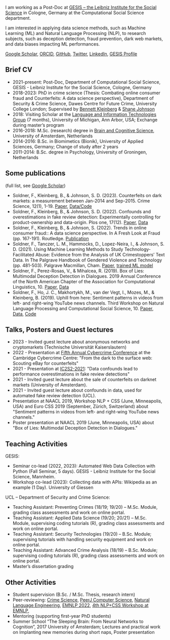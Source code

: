 
I am working as a Post-Doc at [GESIS – the Leibniz Institute for the Social Science](https://www.gesis.org/home) in Cologne, Germany at the Computational Social Science department. 

I am interested in applying data science methods, such as Machine Learning (ML) and Natural Language Processing (NLP), to research subjects, such as deception detection, fraud prevention, dark web markets, and data biases impacting ML performances.

[Google Scholar](https://scholar.google.com/citations?hl=en&user=fAMVIXYAAAAJ), [ORCID](https://orcid.org/0000-0001-5324-3581), [GitHub](https://github.com/Felix-Soldner), [Twitter](https://twitter.com/FelixSoldner), [LinkedIn](https://www.linkedin.com/in/felix-soldner/), [GESIS Profile](https://www.gesis.org/institut/mitarbeiterverzeichnis/person/Felix.Soldner)

## Brief CV
- 2021-present: Post-Doc, Department of Computational Social Science, GESIS - Leibniz Institute for the Social Science, Cologne, Germany
-	2018-2023: PhD in crime science (Thesis: Combating online consumer fraud and Counterfeits: A data science perspective), Department of Security & Crime Science, Dawes Centre for Future Crime, University College London; Supervised by [Bennett Kleinberg](https://bkleinberg.net/) & [Shane Johnson]( https://www.ucl.ac.uk/jill-dando-institute/about-us/people/academic-staff/shane-johnson)
-	2018: Visiting Scholar at the [Language and Information Technologies Group]( http://lit.eecs.umich.edu/) (7 months), University of Michigan, Ann Arbor, USA; Exchange during master’s program
-	2016-2018: M.Sc. (research) degree in [Brain and Cognitive Science]( https://iis.uva.nl/en/shared/subsites/graduate-school-of-sciences/en/research-masters/brain-and-cognitive-sciences/brain-and-cognitive-sciences.html?1570374685127=), University of Amsterdam, Netherlands
-	2014-2016: B.Sc. in Biomimetics (Bionik), University of Applied Sciences, Germany; Change of study after 2 years
-	2011-2014: B.Sc. degree in Psychology, University of Groningen, Netherlands

## Some publications 
(full list, see [Google Scholar](https://scholar.google.com/citations?hl=en&user=fAMVIXYAAAAJ))
- Soldner, F., Kleinberg, B., & Johnson, S. D. (2023). Counterfeits on dark markets: a measurement between Jan-2014 and Sep-2015. Crime Science, 12(1), 1-19. [Paper](https://crimesciencejournal.biomedcentral.com/articles/10.1186/s40163-023-00195-2), [Data/Code](https://osf.io/32au4/)
- Soldner, F., Kleinberg, B., & Johnson, S. D. (2022). Confounds and overestimations in fake review detection: Experimentally controlling for product-ownership and data-origin. Plos one, 17(12). [Paper](https://doi.org/10.1371/journal.pone.0277869), [Data](https://osf.io/29euc/)
- Soldner, F., Kleinberg, B., & Johnson, S. (2022). Trends in online consumer fraud:: A data science perspective. In A Fresh Look at Fraud (pp. 167-191). Routledge. [Publication](https://www.taylorfrancis.com/chapters/edit/10.4324/9781003017189-9/trends-online-consumer-fraud-felix-soldner-bennett-kleinberg-shane-johnson)
- Soldner, F., Tanczer, L. M., Hammocks, D., Lopez-Neira, I., & Johnson, S. D. (2021). Using Machine Learning Methods to Study Technology-Facilitated Abuse: Evidence from the Analysis of UK Crimestoppers’ Text Data. In The Palgrave Handbook of Gendered Violence and Technology (pp. 481-503). Palgrave Macmillan, Cham. [Paper](https://link.springer.com/chapter/10.1007/978-3-030-83734-1_24), [trained ML model](https://osf.io/fea5j/?%20view_only=35786879fdee4d21bc1da71cba3661d1)
-	Soldner, F., Perez-Rosas, V., & Mihalcea, R. (2019). Box of Lies: Multimodal Deception Detection in Dialogues. 2019 Annual Conference of the North American Chapter of the Association for Computational Linguistics, 10. [Paper](https://www.aclweb.org/anthology/N19-1175/), [Data](http://web.eecs.umich.edu/~mihalcea/downloads/multimodalDialogDeception.zip)
-	Soldner, F., Ho, J. C., Makhortykh, M., van der Vegt, I., Mozes, M., & Kleinberg, B. (2019). Uphill from here: Sentiment patterns in videos from left- and right-wing YouTube news channels. Third Workshop on Natural Language Processing and Computational Social Science, 10. [Paper](https://www.aclweb.org/anthology/W19-2110/), [Data]( https://github.com/ben-aaron188/ltta_workshop), [Code](https://github.com/ben-aaron188/naive_context_sentiment)


## Talks, Posters and Guest lectures
- 2023 - Invited guest lecture about anonymous networks and cryptomarkets (Technische Universität Kaiserslautern)
- 2022 - Presentation at [Fifth Annual Cybercrime Conference](https://www.cambridgecybercrime.uk/conference2022.html) at the Cambridge Cybercrime Centre: "From the dark to the surface web: Scouting eBay for counterfeits"
- 2021 - Presentation at [IC2S2-2021](https://ic2s2-2021.ethz.ch/): "Data confounds lead to performance overestimations in fake review detections"
- 2021 - Invited guest lecture about the sale of counterfeits on darknet markets (University of Amsterdam).
- 2021 - Invited guest lecture about confounds in data, used for automated fake review detection (UCL).
-	Presentation at NAACL 2019, Workshop NLP + CSS (June, Minneapolis, USA) and Euro CSS 2019 (September, Zürich, Switzerland) about "Sentiment patterns in videos from left- and right-wing YouTube news channels."
- Poster presentation at NAACL 2019 (June, Minneapolis, USA) about "Box of Lies: Multimodal Deception Detection in Dialogues."


## Teaching Activities
GESIS:
- Seminar co-lead (2022, 2023): Automated Web Data Collection with Python (Fall Seminar, 5 days). GESIS - Leibniz Institute for the Social Science, Mannheim.
- Workshop co-lead (2023): Collecting data with APIs: Wikipedia as an example (1 Day). University of Giessen

UCL – Department of Security and Crime Science:
-	Teaching Assistant: Preventing Crimes (18/19; 19/20) – M.Sc. Module, grading class assessments and work on online portal.
-	Teaching Assistant: Applied Data Science (19/20; 20/21) – M.Sc. Module, supervising coding tutorials (R), grading class assessments and work on online portal.
-	Teaching Assistant: Security Technologies (19/20) – B.Sc. Module; supervising tutorials with handling security equipment and work on online portal.
-	Teaching Assistant: Advanced Crime Analysis (18/19) – B.Sc. Module; supervising coding tutorials (R), grading class assessments and work on online portal.
-	Master’s dissertation grading

## Other Activities
- Student supervision (B.Sc. / M.Sc. Thesis, research intern)
- Peer-reviewing:
  [Crime Science](https://crimesciencejournal.biomedcentral.com/),
  [PeerJ Computer Science](https://peerj.com/computer-science/),
  [Natural Language Engineering](https://www.cambridge.org/core/journals/natural-language-engineering),
  [EMNLP 2022](https://2022.emnlp.org/),
  [4th NLP+CSS Workshop at EMNLP](https://sites.google.com/site/nlpandcss/nlp-css-at-emnlp-2020),
- Mentoring (supporting first-year PhD students)
-	Summer School “The Sleeping Brain: From Neural Networks to Cognition”, 2017 University of Amsterdam; Lectures and practical work on Implanting new memories during short naps, Poster presentation
